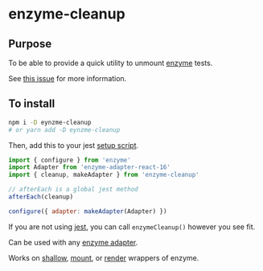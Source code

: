 # enzyme-cleanup

## Purpose
To be able to provide a quick utility to unmount [enzyme](https://airbnb.io/enzyme/) tests.

See [this issue](https://github.com/airbnb/enzyme/issues/911) for more information.

## To install

```bash
npm i -D eynzme-cleanup 
# or yarn add -D eynzme-cleanup
```

Then, add this to your jest [setup script](https://jestjs.io/docs/en/configuration.html#setupfilesafterenv-array).

```js
import { configure } from 'enzyme'
import Adapter from 'enzyme-adapter-react-16'
import { cleanup, makeAdapter } from 'enzyme-cleanup'

// afterEach is a global jest method
afterEach(cleanup)

configure({ adapter: makeAdapter(Adapter) })
```

If you are not using [jest](https://jestjs.io/), you can call `enzymeCleanup()` however you see fit.

Can be used with any [enzyme adapter](https://airbnb.io/enzyme/docs/installation/#working-with-react-16).

Works on [shallow](https://airbnb.io/enzyme/docs/api/shallow.html), [mount](https://airbnb.io/enzyme/docs/api/mount.html), or [render](https://airbnb.io/enzyme/docs/api/render.html) wrappers of enzyme.
